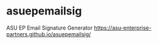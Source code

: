 # asuepemailsig
ASU EP Email Signature Generator
https://asu-enterprise-partners.github.io/asuepemailsig/